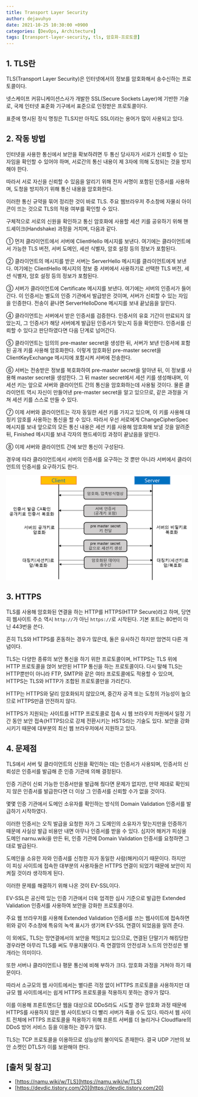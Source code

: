 ```yaml
---
title: Transport Layer Security
author: dejavuhyo
date: 2021-10-25 10:30:00 +0900
categories: [DevOps, Architecture]
tags: [transport-layer-security, tls, 암호화-프로토콜]
---
```


## 1. TLS란
TLS(Transport Layer Security)은 인터넷에서의 정보를 암호화해서 송수신하는 프로토콜이다.

넷스케이프 커뮤니케이션스사가 개발한 SSL(Secure Sockets Layer)에 기반한 기술로, 국제 인터넷 표준화 기구에서 표준으로 인정받은 프로토콜이다.

표준에 명시된 정식 명칭은 TLS지만 아직도 SSL이라는 용어가 많이 사용되고 있다.

## 2. 작동 방법
인터넷을 사용한 통신에서 보안을 확보하려면 두 통신 당사자가 서로가 신뢰할 수 있는 자임을 확인할 수 있어야 하며, 서로간의 통신 내용이 제 3자에 의해 도청되는 것을 방지해야 한다.

따라서 서로 자신을 신뢰할 수 있음을 알리기 위해 전자 서명이 포함된 인증서를 사용하며, 도청을 방지하기 위해 통신 내용을 암호화한다.

이러한 통신 규약을 묶어 정리한 것이 바로 TLS. 주요 웹브라우저 주소창에 자물쇠 아이콘이 뜨는 것으로 TLS의 적용 여부를 확인할 수 있다.

구체적으로 서로의 신원을 확인하고 통신 암호화에 사용할 세션 키를 공유하기 위해 핸드셰이크(Handshake) 과정을 거치며, 다음과 같다.

① 먼저 클라이언트에서 서버에 ClientHello 메시지를 보낸다. 여기에는 클라이언트에서 가능한 TLS 버전, 서버 도메인, 세션 식별자, 암호 설정 등의 정보가 포함된다.

② 클라이언트의 메시지를 받은 서버는 ServerHello 메시지를 클라이언트에게 보낸다. 여기에는 ClientHello 메시지의 정보 중 서버에서 사용하기로 선택한 TLS 버전, 세션 식별자, 암호 설정 등의 정보가 포함된다.

③ 서버가 클라이언트에 Certificate 메시지를 보낸다. 여기에는 서버의 인증서가 들어간다. 이 인증서는 별도의 인증 기관에서 발급받은 것이며, 서버가 신뢰할 수 있는 자임을 인증한다. 전송이 끝나면 ServerHelloDone 메시지를 보내 끝났음을 알린다.

④ 클라이언트는 서버에서 받은 인증서를 검증한다. 인증서의 유효 기간이 만료되지 않았는지, 그 인증서가 해당 서버에게 발급된 인증서가 맞는지 등을 확인한다. 인증서를 신뢰할 수 있다고 판단하였다면 다음 단계로 넘어간다.

⑤ 클라이언트는 임의의 pre-master secret을 생성한 뒤, 서버가 보낸 인증서에 포함된 공개 키를 사용해 암호화한다. 이렇게 암호화된 pre-master secret을 ClientKeyExchange 메시지에 포함시켜 서버에 전송한다.

⑥ 서버는 전송받은 정보를 복호화하여 pre-master secret을 알아낸 뒤, 이 정보를 사용해 master secret을 생성한다. 그 뒤 master secret에서 세션 키를 생성해내며, 이 세션 키는 앞으로 서버와 클라이언트 간의 통신을 암호화하는데 사용될 것이다. 물론 클라이언트 역시 자신이 만들어낸 pre-master secret을 알고 있으므로, 같은 과정을 거쳐 세션 키를 스스로 만들 수 있다.

⑦ 이제 서버와 클라이언트는 각자 동일한 세션 키를 가지고 있으며, 이 키를 사용해 대칭키 암호를 사용하는 통신을 할 수 있다. 따라서 우선 서로에게 ChangeCipherSpec 메시지를 보내 앞으로의 모든 통신 내용은 세션 키를 사용해 암호화해 보낼 것을 알려준 뒤, Finished 메시지를 보내 각자의 핸드셰이킹 과정이 끝났음을 알린다.

⑧ 이제 서버와 클라이언트 간에 보안 통신이 구성된다.

경우에 따라 클라이언트에서 서버의 인증서를 요구하는 것 뿐만 아니라 서버에서 클라이언트의 인증서를 요구하기도 한다.

![process](/assets/img/2021-10-25-transport-layer-security/process.png)

## 3. HTTPS
TLS를 사용해 암호화된 연결을 하는 HTTP를 HTTPS(HTTP Secure)라고 하며, 당연히 웹사이트 주소 역시 `http://`가 아닌 `https://`로 시작된다. 기본 포트는 80번이 아닌 443번을 쓴다.

흔히 TLS와 HTTPS를 혼동하는 경우가 많은데, 둘은 유사하긴 하지만 엄연히 다른 개념이다.

TLS는 다양한 종류의 보안 통신을 하기 위한 프로토콜이며, HTTPS는 TLS 위에 HTTP 프로토콜을 얹어 보안된 HTTP 통신을 하는 프로토콜이다. 다시 말해 TLS는 HTTP뿐만이 아니라 FTP, SMTP와 같은 여타 프로토콜에도 적용할 수 있으며, HTTPS는 TLS와 HTTP가 조합된 프로토콜만을 가리킨다.

HTTP는 HTTPS와 달리 암호화되지 않았으며, 중간자 공격 또는 도청의 가능성이 높으므로 HTTPS만큼 안전하지 않다.

HTTPS가 지원되는 사이트를 HTTP 프로토콜로 접속 시 웹 브라우저 차원에서 일정 기간 동안 보안 접속(HTTPS)으로 강제 전환시키는 HSTS라는 기술도 있다. 보안을 강화시키기 때문에 대부분의 최신 웹 브라우저에서 지원하고 있다.

## 4. 문제점
TLS에서 서버 및 클라이언트의 신원을 확인하는 데는 인증서가 사용되며, 인증서의 신뢰성은 인증서를 발급해 준 인증 기관에 의해 결정된다.

인증 기관이 신뢰 가능한 인증서만을 발급해 줬다면 문제가 없지만, 만약 제대로 확인되지 않은 인증서를 발급한다면 더 이상 그 인증서를 신뢰할 수가 없을 것이다.

몇몇 인증 기관에서 도메인 소유자를 확인하는 방식의 Domain Validation 인증서를 발급하기 시작하였다.

이러한 인증서는 오직 발급을 요청한 자가 그 도메인의 소유자가 맞는지만을 인증하기 때문에 사실상 발급 비용만 내면 아무나 인증서를 받을 수 있다. 심지어 해커가 피싱용 도메인 narnu.wiki을 만든 뒤, 인증 기관에 Domain Validation 인증서를 요청하면 그대로 발급된다.

도메인을 소유한 자와 인증서를 신청한 자가 동일한 사람(해커)이기 때문이다. 하지만 이 피싱 사이트에 접속한 대부분의 사용자들은 HTTPS 연결이 되었기 때문에 보안이 지켜질 것이라 생각하게 된다.

이러한 문제를 해결하기 위해 나온 것이 EV-SSL이다.

EV-SSL은 공신력 있는 인증 기관에서 더욱 엄격한 심사 기준으로 발급한 Extended Validation 인증서를 사용하여 보안을 강화한 프로토콜이다.

주요 웹 브라우저를 사용해 Extended Validation 인증서를 쓰는 웹사이트에 접속하면 위와 같이 주소창에 특유의 녹색 표시가 생기며 EV-SSL 연결이 되었음을 알려 준다.

이 외에도, TLS는 망연결에서의 보안을 책임지고 있으므로, 연결된 단말기가 해킹당한 경우라면 아무리 TLS를 써도 무용지물이다. 즉 연결망의 안전성과 노드의 안전성은 별개라는 의미이다.

또한 서버나 클라이언트나 평문 통신에 비해 부하가 크다. 암호화 과정을 거쳐야 하기 때문이다.

따라서 소규모의 웹 사이트에서는 별다른 걱정 없이 HTTPS 프로토콜을 사용하지만 대규모 웹 사이트에서는 쉽게 HTTPS 프로토콜을 적용하지 못하는 경우가 많다.

이를 이용해 프론트엔드단 웹을 대상으로 DDoS라도 시도할 경우 암호화 과정 때문에 HTTPS를 사용하지 않은 웹 사이트보다 더 빨리 서버가 죽을 수도 있다. 따라서 웹 사이트 전체에 HTTPS 프로토콜을 적용하기 위해 프론트 서버를 더 늘리거나 Cloudflare의 DDoS 방어 서비스 등을 이용하는 경우가 많다.

TLS는 TCP 프로토콜을 이용하므로 성능상의 불이익도 존재한다. 결국 UDP 기반의 보안 소켓인 DTLS가 이를 보완해야 한다.

## [출처 및 참고]
* [https://namu.wiki/w/TLS](https://namu.wiki/w/TLS)
* [https://devdic.tistory.com/20](https://devdic.tistory.com/20)
